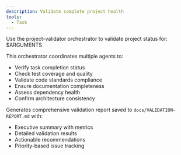 ```yaml
---
description: Validate complete project health
tools:
  - Task
---
```


Use the project-validator orchestrator to validate project status for: $ARGUMENTS

This orchestrator coordinates multiple agents to:
- Verify task completion status
- Check test coverage and quality
- Validate code standards compliance
- Ensure documentation completeness
- Assess dependency health
- Confirm architecture consistency

Generates comprehensive validation report saved to `docs/VALIDATION-REPORT.md` with:
- Executive summary with metrics
- Detailed validation results
- Actionable recommendations
- Priority-based issue tracking